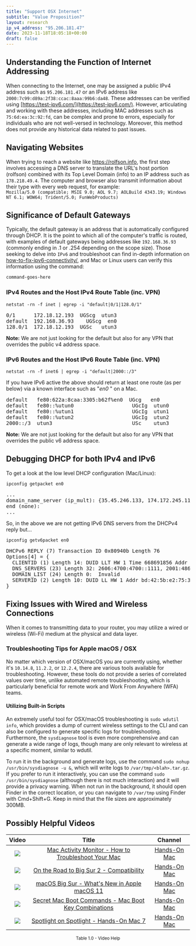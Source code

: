 ```yaml
---
title: "Support OSX Internet"
subtitle: "Value Proposition?"
layout: research
ip_v4_address: "95.206.181.47"
date: 2023-11-18T18:05:18+00:00
draft: false
---
```


## Understanding the Function of Internet Addressing

When connecting to the Internet, one may be assigned a public IPv4 address such as ```95.206.181.47``` or an IPv6 address like ```2000:7c99:d89a:2f38:ccac:8aaa:99b6:da48```. These addresses can be verified using [https://test-ipv6.com/](https://test-ipv6.com/). However, articulating and working with these addresses, including MAC addresses such as ```75:6d:ea:3c:92:fd```, can be complex and prone to errors, especially for individuals who are not well-versed in technology. Moreover, this method does not provide any historical data related to past issues.
## Navigating Websites

When trying to reach a website like https://rolfson.info, the first step involves accessing a DNS server to translate the URL's host portion (rolfson) combined with its Top Level Domain (info) to an IP address such as ```178.218.49.4```. The computer and browser also transmit information about their type with every web request, for example: <br>```Mozilla/5.0 (compatible; MSIE 9.0; AOL 9.7; AOLBuild 4343.19; Windows NT 6.1; WOW64; Trident/5.0; FunWebProducts)```
## Significance of Default Gateways

Typically, the default gateway is an address that is automatically configured through DHCP. It is the point to which all of the computer's traffic is routed, with examples of default gateways being addresses like ```192.168.36.93``` (commonly ending in .1 or .254 depending on the scope size). Those seeking to delve into ```IPv6``` and troubleshoot can find in-depth information on [how-to-fix-ipv6-connectivity/](/blog/how-to-fix-ipv6-connectivity/), and Mac or Linux users can verify this information using the command:

```bash
command-goes-here
```
### IPv4 Routes and the Host IPv4 Route Table (inc. VPN)
```netstat -rn -f inet | egrep -i "default|0/1|128.0/1"```

<pre>
0/1      172.18.12.193  UGScg  utun3
default  192.168.36.93    UGScg  en0
128.0/1  172.18.12.193  UGSc   utun3</pre>

**Note:** We are not just looking for the default but also for any VPN that overrides the public v4 address space.

### IPv6 Routes and the Host IPv6 Route Table (inc. VPN)
```netstat -rn -f inet6 | egrep -i "default|2000::/3"```

If you have IPv6 active the above should return at least one route (as per below) via a known interface such as "_en0_ " on a Mac. 

<pre>
default   fe80:622a:8caa:3305:b62f%en0  UGcg   en0
default   fe80::%utun0                   UGcIg  utun0
default   fe80::%utun1                   UGcIg  utun1
default   fe80::%utun2                   UGcIg  utun2
2000::/3  utun3                          USc    utun3</pre>

**Note:** We are not just looking for the default but also for any VPN that overrides the public v6 address space.
<br>

## Debugging DHCP for both IPv4 and IPv6

To get a look at the low level DHCP configuration (Mac/Linux): 

```ipconfig getpacket en0```

<pre>
...
domain_name_server (ip_mult): {35.45.246.133, 174.172.245.118}
end (none):
...</pre>

So, in the above we are not getting IPv6 DNS servers from the DHCPv4 reply but...

```ipconfig getv6packet en0```

<pre>
DHCPv6 REPLY (7) Transaction ID 0x80940b Length 76
Options[4] = {
  CLIENTID (1) Length 14: DUID LLT HW 1 Time 668691856 Addr 75:6d:ea:3c:92:fd
  DNS_SERVERS (23) Length 32: 2606:4700:4700::1111, 2001:4860:4860::8844
  DOMAIN_LIST (24) Length 0:  Invalid
  SERVERID (2) Length 10: DUID LL HW 1 Addr bd:42:5b:e2:75:3b
}</pre>




## Fixing Issues with Wired and Wireless Connections

When it comes to transmitting data to your router, you may utilize a wired or wireless (Wi-Fi) medium at the physical and data layer.
### Troubleshooting Tips for Apple macOS / OSX
No matter which version of OSX/macOS you are currently using, whether it's ```10.14.8```, ```11.2.2```, or ```12.2.4```, there are various tools available for troubleshooting. However, these tools do not provide a series of correlated values over time, unlike automated remote troubleshooting, which is particularly beneficial for remote work and Work From Anywhere (WFA) teams.
#### Utilizing Built-in Scripts
An extremely useful tool for OSX/macOS troubleshooting is ```sudo wdutil info```, which provides a dump of current wireless settings to the CLI and can also be configured to generate specific logs for troubleshooting. Furthermore, the ```sysdiagnose``` tool is even more comprehensive and can generate a wide range of logs, though many are only relevant to wireless at a specific moment, similar to wdutil.

To run it in the background and generate logs, use the command ```sudo nohup /usr/bin/sysdiagnose -u &```, which will write logs to ```/var/tmp/<blah>.tar.gz```. If you prefer to run it interactively, you can use the command ```sudo /usr/bin/sysdiagnose``` (although there is not much interaction) and it will provide a privacy warning. When not run in the background, it should open Finder in the correct location, or you can navigate to ```/var/tmp``` using Finder with Cmd+Shift+G. Keep in mind that the file sizes are approximately 300MB.
## Possibly Helpful Videos

<link href="/plugins/lity/css/lity.min.css" rel="stylesheet">
<script src="/plugins/lity/js/lity.min.js"></script>
<div class="table1-start"></div>

|Video | Title | Channel |
| :---: | :---: | :---: |
|<a href="https://www.youtube.com/watch?v=TWzWd_DiaJ0" data-lity><img src="https://i.ytimg.com/vi/TWzWd_DiaJ0/default.jpg" class="img-fluid"></a>|<a href="https://www.youtube.com/watch?v=TWzWd_DiaJ0" data-lity>Mac Activity Monitor - How to Troubleshoot Your Mac</a>|<a target="_blank" href="https://www.youtube.com/channel/UCg43DP8MdHVcl4rFK_delBg" >Hands-On Mac</a>|
|<a href="https://www.youtube.com/watch?v=HEbK-Tignuc" data-lity><img src="https://i.ytimg.com/vi/HEbK-Tignuc/default.jpg" class="img-fluid"></a>|<a href="https://www.youtube.com/watch?v=HEbK-Tignuc" data-lity>On the Road to Big Sur 2 - Compatibility</a>|<a target="_blank" href="https://www.youtube.com/channel/UCg43DP8MdHVcl4rFK_delBg" >Hands-On Mac</a>|
|<a href="https://www.youtube.com/watch?v=JMKi6o9kaZI" data-lity><img src="https://i.ytimg.com/vi/JMKi6o9kaZI/default.jpg" class="img-fluid"></a>|<a href="https://www.youtube.com/watch?v=JMKi6o9kaZI" data-lity>macOS Big Sur - What&#39;s New in Apple macOS 11</a>|<a target="_blank" href="https://www.youtube.com/channel/UCg43DP8MdHVcl4rFK_delBg" >Hands-On Mac</a>|
|<a href="https://www.youtube.com/watch?v=VwNYWAxHCgM" data-lity><img src="https://i.ytimg.com/vi/VwNYWAxHCgM/default.jpg" class="img-fluid"></a>|<a href="https://www.youtube.com/watch?v=VwNYWAxHCgM" data-lity>Secret Mac Boot Commands - Mac Boot Key Combinations</a>|<a target="_blank" href="https://www.youtube.com/channel/UCg43DP8MdHVcl4rFK_delBg" >Hands-On Mac</a>|
|<a href="https://www.youtube.com/watch?v=RslZ4W1EPqk" data-lity><img src="https://i.ytimg.com/vi/RslZ4W1EPqk/default.jpg" class="img-fluid"></a>|<a href="https://www.youtube.com/watch?v=RslZ4W1EPqk" data-lity>Spotlight on Spotlight - Hands-On Mac 7</a>|<a target="_blank" href="https://www.youtube.com/channel/UCg43DP8MdHVcl4rFK_delBg" >Hands-On Mac</a>|

<center><small>Table 1.0 - Video Help</small></center>
 <br>
<div class="table1-end"></div>
<script type="text/javascript">
(function() {
    $('div.table1-start').nextUntil('div.table1-end', 'table').addClass('table thead-dark table-striped table-responsive rounded').attr('id', 't1');
    $('#t1').find('thead').addClass('thead-dark');
})();
</script>
